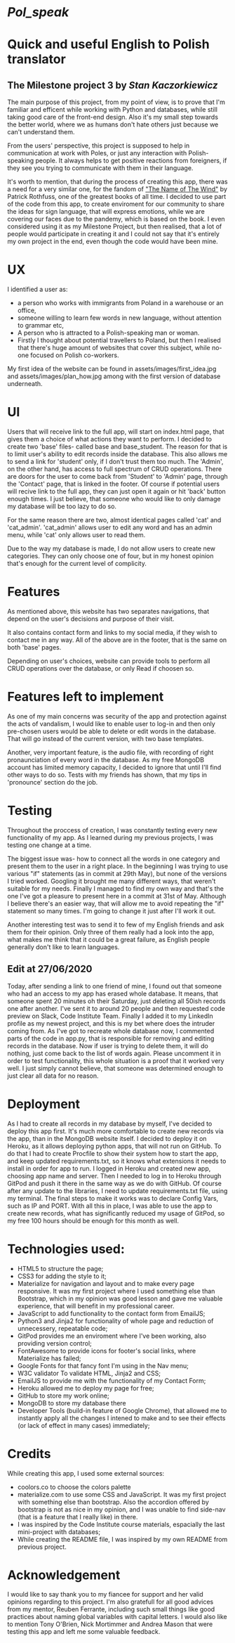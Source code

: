 # *Pol_speak* 
# Quick and useful English to Polish translator

## The Milestone project 3 by _Stan Kaczorkiewicz_

The main purpose of this project, from my point of view, is to prove that I'm familiar and efficent while working with Python and databases, while still taking good care of the front-end design.
Also it's my small step towards the better world, where we as humans don't hate others just because we can't understand them.

From the users' perspective, this project is supposed to help in communication at work with Poles, or just any interaction with Polish- speaking people. It always helps to get positive reactions from foreigners, 
if they see you trying to communicate with them in their language.

It's worth to mention, that during the process of creating this app, there was a need for a very similar one, for the fandom of ["The Name of The Wind"](https://ademre.herokuapp.com/) by Patrick Rothfuss, one of the greatest books of all time.
I decided to use part of the code from this app, to create enviroment for our community to share the ideas for sign language, that will express emotions, while we are covering our faces due to the pandemy, which is based on the book.
I even considered using it as my Milestone Project, but then realised, that a lot of people would participate in creating it and I could not say that it's entirely my own project in the end, even though the code would have been mine.



# UX 
I identified a user as:
- a person who works with immigrants from Poland in a warehouse or an office,
- someone willing to learn few words in new language, without attention to grammar etc,
- A person who is attracted to a Polish-speaking man or woman.
- Firstly I thought about potential travellers to Poland, but then I realised that there's huge amount of websites that cover this subject, while no-one focused on Polish co-workers.

My first idea of the website can be found in assets/images/first_idea.jpg and assets/images/plan_how.jpg among with the first version of database underneath.

# UI
Users that will receive link to the full app, will start on index.html page, that gives them a choice of what actions they want to perform. I decided to create two 'base' files- called base and base_student.
The reason for that is to limit user's ability to edit records inside the database.
This also allows me to send a link for 'student' only, if I don't trust them too much.
The 'Admin', on the other hand, has access to full  spectrum of CRUD operations.
There are doors for the user to come back from 'Student' to 'Admin' page, through the 'Contact' page, that is linked in the footer.
Of course if potential users will recive link to the full app, they can just open it again or hit 'back' button enough times.
I just believe, that someone who would like to only damage my database will be too lazy to do so.

For the same reason there are two, almost identical pages called 'cat' and 'cat_admin'.
'cat_admin' allows user to edit any word and has an admin menu, while 'cat' only allows user to read them.

Due to the way my database is made, I do not allow users to create new categories. They can only choose one of four, but in my honest opinion that's enough for the current level of complicity.

# Features

As mentioned above, this website has two separates navigations, that depend on the user's decisions and purpose of their visit.

It also contains contact form and links to my social media, if they wish to contact me in any way.
All of the above are in the footer, that is the same on both 'base' pages.

Depending on user's choices, website can provide tools to perform all CRUD operations over the database, or only Read if choosen so.

# Features left to implement

As one of my main concerns was security of the app and protection against the acts of vandalism, I would like to enable user to log-in and then only pre-chosen users would be able to delete or edit words in the database. That will go instead of the current version, with two base templates.

Another, very important feature, is the audio file, with recording of right pronaunciation of every word in the database.
As my free MongoDB account has limited memory capacity, I decided to ignore that until I'll find other ways to do so.
Tests with my friends has shown, that my tips in 'pronounce' section do the job.



# Testing

Throughout the proccess of creation, I was constantly testing every new functionality of my app.
As I learned during my previous projects, I was testing one change at a time.

The biggest issue was- how to connect all the words in one category and present them to the user in a right place.
In the beginning I was trying to use various "if" statements (as in commit at 29th May), but none of the versions I tried worked.
Googling it brought me many different ways, that weren't suitable for my needs.
Finally I managed to find my own way and that's the one I've got a pleasure to present here in a commit at 31st of May.
Although I believe there's an easier way, that will allow me to avoid repeating the "if" statement so many times.
I'm going to change it just after I'll work it out.

Another interesting test was to send it to few of my English friends and ask them for their opinion.
Only three of them really had a look into the app, what makes me think that it could be a great failure, as English people generally don't like to learn languages.

## Edit at 27/06/2020 

Today, after sending a link to one friend of mine, I found out that someone who had an access to my app has erased whole database. It means, that someone spent 20 minutes oh their Saturday, just deleting all 50ish records one after another.
I've sent it to around 20 people and then requested code preview on Slack, Code Institute Team.
Finally I added it to my LinkedIn profile as my newest project, and this is my bet where does the intruder coming from.
As I've got to recreate whole database now, I commented parts of the code in app.py, that is responsible for removing and editing records in the database. Now if user is trying to delete them, it will do nothing, just come back to the list of words again.
Please uncomment it in order to test functionality, this whole situation is a proof that it worked very well.
I just simply cannot believe, that someone was determined enough to just clear all data for no reason.


# Deployment

As I had to create all records in my database by myself, I've decided to deploy this app first. It's much more comfortable to create new records via the app, than in the MongoDB website itself.
I decided to deploy it on Heroku, as it allows deploying python apps, that will not run on GitHub.
To do that I had to create Procfile to show their system how to start the app, and keep updated requirements.txt, so it knows what extensions it needs to install in order for app to run.
I logged in Heroku and created new app, choosing app name and server.
Then I needed to log in to Heroku through GitPod and push it there in the same way as we do with GitHub.
Of course after any update to the libraries, I need to update requirements.txt file, using my terminal.
The final steps to make it works was to declare Config Vars, such as IP and PORT.
With all this in place, I was able to use the app to create new records, what has significantly reduced my usage of GitPod, so my free 100 hours should be enough for this month as well.


# Technologies used:

- HTML5 to structure the page;
- CSS3 for adding the style to it;
- Materialize for navigation and layout and to make every page responsive. It was my first project where I used something else than Bootstrap, which in my opinion was good lesson and gave me valuable experience, that will benefit in my professional career.
- JavaScript to add functionality to the contact form from EmailJS;
- Python3 and Jinja2 for functionality of whole page and reduction of unnecessery, repeatable code;
- GitPod provides me an enviroment where I've been working, also providing version control;
- FontAwesome to provide icons for footer's social links, where Materialize has failed;
- Google Fonts for that fancy font I'm using in the Nav menu;
- W3C validator To validate HTML, Jinja2 and CSS;
- EmailJS to provide me with the functionality of my Contact Form;
- Heroku allowed me to deploy my page for free;
- GitHub to store my work online;
- MongoDB to store my database there
- Developer Tools (build-in feature of Google Chrome), that allowed me to instantly apply all the changes I intened to make and to see their effects (or lack of effect in many cases) immediately;

# Credits

While creating this app, I used some external sources:
- coolors.co to choose the colors palette
- materialize.com to use some CSS and JavaScript. It was my first project with     something else than bootstrap. Also the accordion offered by bootstrap is not as nice in my opinion, and I was unable to find side-nav (that is a feature that I really like) in there. 
- I was inspired by the Code Institute course materials, espacially the last mini-project with databases;
- While creating the README file, I was inspired by my own README from previous project. 

# Acknowledgement

I would like to say thank you to my fiancee for support and her valid opinions regarding to this project. I'm also gratefull for all good advices from my mentor, Reuben Ferrante, including such small things like good practices about naming global variables with capital letters.
I would also like to mention Tony O'Brien, Nick Mortimmer and Andrea Mason that were testing this app and left me some valuable feedback. 
